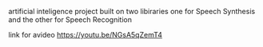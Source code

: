 
artificial inteligence project built on two libiraries one for Speech Synthesis and the other for Speech Recognition 

link for avideo
https://youtu.be/NGsA5qZemT4
